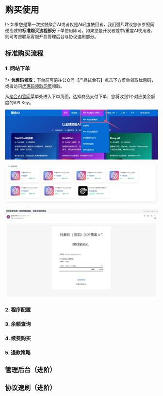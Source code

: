 # 购买使用

!> 如果您是第一次接触聚合AI或者仅是AI轻度使用者，我们强烈建议您仅参照简便高效的**标准购买流程部分**下单使用即可。如果您是开发者或中/重度AI使用者，则可考虑联系客服开启管理后台与协议速刷部分。

## 标准购买流程

### 1. 网站下单

?> **优惠码领取**：下单前可前往公众号【产品试金石】点击下方菜单领取优惠码，或者访问[优惠码领取网页](https://www.gptacg.com/discount-code/)领取。

从[聚合AI官网](https://www.gptacg.com/)菜单处进入下单页面，选择商品支付下单，您将收到1个对应美金额度的API Key。

![购买API Key](../imag/Buyapikey.webp)

![购买API Key](../imag/Buyapikey2.webp)

![已下单截图](../imag/PayedPag.webp)

### 2. 程序配置

### 3. 余额查询

### 4. 续费购买

### 5. 退款策略

## 管理后台（进阶）

## 协议速刷（进阶）

